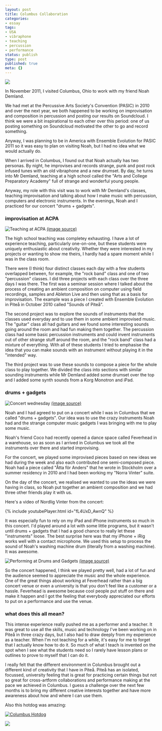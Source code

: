```yaml
---
layout: post
title: Columbus Collaboration
categories:
- essay
tags:
- USA
- vibraphone
- teaching
- percussion
- performance
status: publish
type: post
published: true
meta: {}
---
```


![]({{site.baseurl}}/assets/blog/2012/2012-01-16-ColumbusCollab1.jpg)

In November 2011, I visited Columbus, Ohio to work with my friend Noah Demland.

We had met at the Percussive Arts Society's Convention (PASIC) in 2010 and over the next year, we both happened to be working on improvisation and composition in percussion and posting our results on Soundcloud. I think we were a bit inspirational to each other over this period: one of us posting something on Soundcloud motivated the other to go and record something.

Anyway, I was planning to be in America with Ensemble Evolution for PASIC 2011 so it was easy to plan on visiting Noah, but I had no idea what we would actually do.

When I arrived in Columbus, I found out that Noah actually has two personas. By night, he improvises and records strange, punk and post rock infused tunes with an old vibraphone and a new drumset. By day, he turns into Mr Demland, teaching at a high school called the "Arts and College Preparatory Academy" full of strange and wonderful young people.

Anyway, my role with this visit was to work with Mr Demland's classes, teaching improvisation and talking about how I make music with percussion, computers and electronic instruments. In the evenings, Noah and I practiced for our concert "drums + gadgets".

### improvisation at ACPA

<!-- TODO: see if these flickr images still work. -->

![Teaching at ACPA]({{site.baseurl}}/assets/blog/2012/2012-01-16-columbusteaching1.jpg)
[(image source)](https://www.flickr.com/photos/chuck_notorious/6707111289/)

The high school teaching was completey exhausting. I have a lot of experience teaching, particularly one-on-one, but these students were uniquely enthusiastic about creativity. Whether they were interested in my projects or wanting to show me theirs, I hardly had a spare moment while I was in the class room.

There were (I think) four distinct classes each day with a few students overlapped between, for example, the "rock band" class and one of two "percussion" classes.  I did three projects with each class over the three days I was there. The first was a seminar session where I talked about the process of creating an ambient  composition on computer using field recordings, samples and Ableton Live and then using that as a basis for improvisation. The example was a piece I created with Ensemble Evolution in Piteå in October 2010 called "Sounds of Piteå".

The second project was to explore the sounds of instruments that the classes used everyday and to use them in some ambient improvised music. The "guitar" class all had guitars and we found some interesting sounds going around the room and had fun making them together. The percussion class had some basic percussion instruments and could invent instruments out of other strange stuff around the room, and the "rock band" class had a mixture of everything. With all of these students I tried to emphasise the idea that you can make sounds with an instrument without playing it in the "intended" way.

The third project was to use these sounds to compose a piece for the whole class to play together. We divided the class into sections with similar sounding instruments while Mr Demland added some drumset over the top and I added some synth sounds from a Korg Monotron and iPad.

### drums + gadgets

![Concert wednesday]({{site.baseurl}}/assets/blog/2012/2012-01-16-drumsandgadgets1.jpg)
[(image source)](https://www.flickr.com/photos/chuck_notorious/6343814629/)

Noah and I had agreed to put on a concert while I was in Columbus that we called "drums + gadgets". Our idea was to use the crazy instruments Noah had and the strange computer music gadgets I was bringing with me to play some music.

Noah's friend Coco had recently opened a dance space called Feverhead in a warehouse, so as soon as I arrived in Columbus we took all the instruments over there and started improvising.

For the concert, we played some improvised pieces based on new ideas we had during the week and also each contributed one semi-composed piece. Noah had a piece called "Åtta för Anders" that he wrote in Stockholm over a summer residency in 2010 and I had been working my "Norra Vinter" suite.

On the day of the concert, we realised we wanted to use the ideas we were having in class, so Noah put together an ambient composition and we had three other friends play it with us.

Here's a video of Nordlig Vinter from the concert:

{% include youtubePlayer.html id="fL4UxD_AwnQ" %}

It was especially fun to rely on my iPad and iPhone instruments so much in this concert. I'd played around a lot with some little programs, but it wasn't until drums + gadgets that I had a good chance to really let these "instruments" loose. The best surprise here was that my iPhone + iRig works well with a contact microphone. We used this setup to process the sound of Noah's washing machine drum (literally from a washing machine). It was awesome.

![Performing at Drums and Gadgets]({{site.baseurl}}/assets/blog/2012/2012-01-16-drumsandgadgets3.jpg)
[(image source)](https://www.flickr.com/photos/chuck_notorious/6707135271/)

So the concert happened, I think we played pretty well, had a lot of fun and the audience seemed to appreciate the music and the whole experience. One of the great things about working at Feverhead rather than a big concert venue or even a university is that you don't feel like a customer or a hassle. Feverhead is awesome because cool people put stuff on there and make it happen and I got the feeling that everybody appreciated our efforts to put on a performance and 
use the venue.

### what does this all mean?

This intense experience really pushed me as a performer and a teacher. It was great to use all the skills, music and technology I've been working on in Piteå in three crazy days, but I also had to draw deeply from my experience as a teacher. When I'm not teaching for a while, it's easy for me to forget that I actually know how to do it. So much of what I teach is invented on the spot when I see what the students need so I rarely have lesson plans or outlines to prove to myself that I can do it.

I really felt that the different environment in Columbus brought out a different kind of creativity that I have in Piteå. Piteå has an isolated, focussed, university feeling that is great for practicing certain things but not so great for cross-artform collaborations and performance making at the pace we achieved in Columbus. I guess a challenge over the next few months is to bring my different creative interests together and have more awareness about how and where I can use them.

Also this hotdog was amazing:

[![Columbus Hotdog]({{site.baseurl}}/assets/blog/2012/2012-01-16-columbushotdog.jpg)](http://www.flickr.com/photos/chuck_notorious/6707135699/)

![]({{site.baseurl}}/assets/blog/2012/2012-01-16-drumsandgadgets2.jpg)